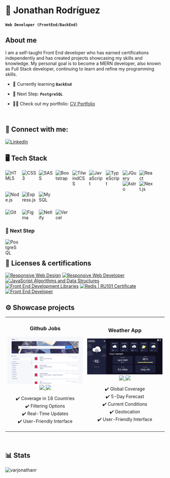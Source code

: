 # 🚀 Jonathan Rodríguez
**`Web Developer (FrontEnd/BackEnd)`**

## About me

I am a self-taught Front End developer who has earned certifications independently and has created projects showcasing my skills and knowledge. My personal goal is to become a MERN developer, also known as Full Stack developer, continuing to learn and refine my programming skills.

- 🌱 Currently learning **`BackEnd`**

- 📅 Next Step: **`PostgreSQL`**

- 👨‍💻 Check out my portfolio: [CV Portfolio](https://cv-portfolio-varjonathanr.netlify.app/)

<br>

## 🤝 Connect with me:

<a href="https://www.linkedin.com/in/jonathanrodriguez04" target="_blank">
  <img src="https://cdn.jsdelivr.net/gh/devicons/devicon/icons/linkedin/linkedin-original.svg" alt="LinkedIn" width="40px" />
</a>

<br>

## 🖥 Tech Stack

<img src="https://cdn.jsdelivr.net/gh/devicons/devicon/icons/html5/html5-original.svg" alt="HTML5" align="left" width="45px" style="padding-right: 8px;" />
<img src="https://cdn.jsdelivr.net/gh/devicons/devicon/icons/css3/css3-original.svg" alt="CSS3" align="left" width="45px" style="padding-right: 8px;" />
<img src="https://cdn.jsdelivr.net/gh/devicons/devicon/icons/sass/sass-original.svg" alt="SASS" align="left" width="45px" style="padding-right: 8px;" />
<img src="https://cdn.jsdelivr.net/gh/devicons/devicon/icons/bootstrap/bootstrap-original.svg" alt="Bootstrap" align="left" width="45px" style="padding-right: 8px;" />
<img src="https://cdn.jsdelivr.net/gh/devicons/devicon@latest/icons/tailwindcss/tailwindcss-original.svg" alt="TilwindCSS" align="left" width="45px" style="padding-right: 8px;" />
<img src="https://cdn.jsdelivr.net/gh/devicons/devicon/icons/javascript/javascript-original.svg" alt="JavaScript" align="left" width="45px" style="padding-right: 8px;" />
<img src="https://cdn.jsdelivr.net/gh/devicons/devicon/icons/typescript/typescript-original.svg" alt="TypeScript" align="left" width="45px" style="padding-right: 8px;" />
<img src="https://cdn.jsdelivr.net/gh/devicons/devicon/icons/jquery/jquery-original.svg" alt="JQuery" align="left" width="45px" style="padding-right: 8px;" />
<img src="https://cdn.jsdelivr.net/gh/devicons/devicon/icons/react/react-original.svg" alt="React" align="left" width="45px" style="padding-right: 8px;" />
<img src="https://cdn.jsdelivr.net/gh/devicons/devicon@latest/icons/astro/astro-original.svg" alt="Astro" align="left" width="45px" style="padding-right: 8px;" />
<img src="https://cdn.jsdelivr.net/gh/devicons/devicon@latest/icons/nextjs/nextjs-original.svg" alt="Next.js" align="left" width="45px" style="padding-right: 8px;" /><br>

&nbsp;

<img src="https://cdn.jsdelivr.net/gh/devicons/devicon@latest/icons/nodejs/nodejs-original-wordmark.svg" alt="Node.js" align="left" width="45px" style="padding-right: 8px;" />
<img src="https://cdn.jsdelivr.net/gh/devicons/devicon@latest/icons/express/express-original.svg" alt="Express.js" align="left" width="45px" style="padding-right: 8px;" />
<img src="https://cdn.jsdelivr.net/gh/devicons/devicon@latest/icons/mysql/mysql-original.svg" alt="MySQL" align="left" width="45px" style="padding-right: 8px;" /><br>

&nbsp;

<img src="https://cdn.jsdelivr.net/gh/devicons/devicon/icons/git/git-original.svg" alt="Git" align="left" width="45px" style="padding-right: 8px;" />
<img src="https://cdn.jsdelivr.net/gh/devicons/devicon/icons/figma/figma-original.svg" alt="Figma" align="left" width="45px" style="padding-right: 8px;" />     
<img src="https://cdn.jsdelivr.net/gh/devicons/devicon@latest/icons/netlify/netlify-original.svg" alt="Netlify" align="left" width="45px" style="padding-right: 8px;" />
<img src="https://cdn.jsdelivr.net/gh/devicons/devicon@latest/icons/vercel/vercel-original.svg" alt="Vercel" align="left" width="45px" style="padding-right: 8px;" />
<br>
&nbsp;

### 📅 Next Step

<img src="https://cdn.jsdelivr.net/gh/devicons/devicon@latest/icons/postgresql/postgresql-original.svg" alt="PostgreSQL" align="left" width="45px" style="padding-right: 8px;" />
<br>       
&nbsp;

## 📃 Licenses & certifications

[![Responsive Web Design](https://img.shields.io/badge/Responsive_Web_Design-0a0a23?style=for-the-badge&logo=Freecodecamp&logoColor=white)](https://www.freecodecamp.org/certification/varJonathanR/responsive-web-design)
[![Responsive Web Developer](https://img.shields.io/badge/Responsive_Web_Developer-ffffff?style=for-the-badge&logo=Accenture&logoColor=d33a03)](https://legacy.devchallenges.io/certificates/jixYg9EIzMo2Zmj8emO3)
[![JavaScript Algorithms and Data Structures](https://img.shields.io/badge/JavaScript_Algorithms_and_Data_Structures-0a0a23?style=for-the-badge&logo=Freecodecamp&logoColor=white)](https://www.freecodecamp.org/certification/varJonathanR/javascript-algorithms-and-data-structures)
[![Front End Development Libraries](https://img.shields.io/badge/Front_End_Development_Libraries-0a0a23?style=for-the-badge&logo=Freecodecamp&logoColor=white)](https://www.freecodecamp.org/certification/varJonathanR/front-end-development-libraries)
[![Redis | RU101 Certificate](https://img.shields.io/badge/Redis_|_RU101_Certificate-DD0031?style=for-the-badge&logo=redis&logoColor=white)](https://university.redis.com/certificates/b105f8f676774e6887971c2dc79a9ed9)
[![Front End Developer](https://img.shields.io/badge/Front_End_Developer-ffffff?style=for-the-badge&logo=Accenture&logoColor=d33a03)](https://legacy.devchallenges.io/certificates/4sIdXFqwKwlbYQzU9Gnx)

## ⚙️ **Showcase** projects

<table>
  <tr>
    <td width="50%">
      <h3 align="center">Github Jobs</h3>
      <div align="center">
        <a href="https://github-jobs-varjonathanr.netlify.app/" target="_blank">
          <img src="https://github.com/varJonathanR/github-jobs/blob/main/public/github-jobs_preview.png" width="400" alt="Edie homepage preview">
        </a>
        <div>
          <a href="https://github.com/varJonathanR/github-jobs" target="_blank">
            <img src="https://img.shields.io/badge/CODE-24292e?style=for-the-badge&logo=github&logoColor=fafbfc">
          </a>
          <a href="https://github-jobs-varjonathanr.netlify.app/" target="_blank">
            <img src="https://img.shields.io/badge/DEMO-24292e?style=for-the-badge&logoColor=fafbfc">
          </a>
        </div>
        <p>
          ✔️ Coverage in 18 Countries <br>
          ✔️ Filtering Options <br>
          ✔️ Real-Time Updates <br>
          ✔️ User-Friendly Interface <br>
        </p>
      </div>                                                                               
    </td>
    <td width="50%">
      <h3 align="center">Weather App</h3>
      <div align="center">
        <a href="https://weather-app-varjonathanr.netlify.app/" target="_blank">
          <img src="https://github.com/varJonathanR/weather-app/blob/main/public/weather-app_preview.PNG" width="400" alt="Weather App Preview">
        </a>
      <div>
      <a href="https://github.com/varJonathanR/weather-app" target="_blank">
          <img src="https://img.shields.io/badge/CODE-24292e?style=for-the-badge&logo=github&logoColor=fafbfc">
      </a>
      <a href="https://weather-app-varjonathanr.netlify.app/" target="_blank">
          <img src="https://img.shields.io/badge/DEMO-24292e?style=for-the-badge&logoColor=fafbfc">
      </a>
      <p>
        ✔️ Global Coverage <br>
        ✔️ 5-Day Forecast <br>
        ✔️ Current Conditions <br>
        ✔️ Geolocation <br>
        ✔️ User-Friendly Interface 
      </p>
    </div>                                                                               
  </td>                                                 
</table>  
  
<br>

## 📊 Stats
<p><img align="left" src="https://github-readme-stats.vercel.app/api/top-langs?username=varjonathanr&show_icons=true&locale=en&layout=compact&theme=dark" alt="varjonathanr" /></p>
